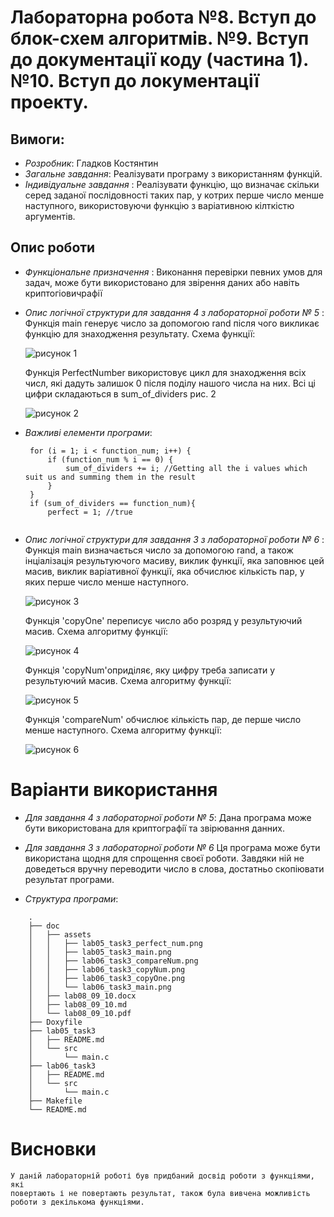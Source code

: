 # Лабораторна робота №8. Вступ до блок-схем алгоритмів. №9. Вступ до документації коду (частина 1). №10. Вступ до локументації проекту.

## Вимоги:
* *Розробник*: Гладков Костянтин
* *Загальне завдання*: Реалізувати програму з використанням функцій.
* *Індивідуальне завдання* : Реалізувати функцію, що визначає скільки серед заданої послідовності таких пар, у котрих перше число менше наступного, використовуючи функцію з варіативною кілткістю аргументів.
## Опис роботи
* *Функціональне призначення* :      Виконання перевірки певних умов для задач, може бути використовано
для звірення даних або навіть криптогiовичрафії

* *Опис логічної структури для завдання 4 з лабораторної роботи № 5* :
	Функція main генерує число за допомогою rand пiсля чого викликає функцію для знаходження результату. Схема функції:
	
	![рисунок 1](assets/lab05_task4_main.png)
	
	Функція PerfectNumber використовує цикл для знаходження всіх числ, які дадуть залишок 0 після поділу нашого числа на них. Всі ці цифри складаються в sum_of_dividers рис. 2
	
	![рисунок 2](assets/lab05_task4_perfect_num.png)
	

* *Важливі елементи програми*:

   ```
	for (i = 1; i < function_num; i++) {
		if (function_num % i == 0) {
			sum_of_dividers += i; //Getting all the i values which suit us and summing them in the result
		}
	}
	if (sum_of_dividers == function_num){
		perfect = 1; //true
	
   ```

* *Опис логічної структури для завдання 3 з лабораторної роботи № 6* :
	Функція main визначається число за допомогoю rand, а також інціалізація результуючого масиву, виклик функції, яка заповнює цей масив, виклик варіативної функції, яка обчислює кількість пар, у яких перше число менше наступного. 
	
	![рисунок 3](assets/lab06_task3_main.png)
	
	Функція 'copyOne' переписує число або розряд у результуючий масив. Схема алгоритму функції:
	
	![рисунок 4](assets/lab06_task3_copyOne.png)
	
	Функція 'copyNum'оприділяє, яку цифру треба записати у результуючий масив. Схема алгоритму функції:
	
	![рисунок 5](assets/lab06_task3_copyNum.png)
	
	Функція 'compareNum' обчислює кількість пар, де перше число менше наступного. Схема алгоритму функції:
	
	![рисунок 6](assets/lab06_task3_comparenum.png)
	
# Варіанти використання
* *Для завдання 4 з лабораторної роботи № 5*:
    Дана програма може бути використована для криптографiї та звiрювання
	данних.
   
	
* *Для завдання 3 з лабораторної роботи № 6*
    Ця програма може бути використана щодня для спрощення своєї роботи.
	Завдяки ній не доведеться вручну переводити число в слова, достатньо скопіювати результат програми.

	
* *Структура програми*:
```	
	.
	├── doc
	│   ├── assets
	│   │   ├── lab05_task3_perfect_num.png
	│   │   ├── lab05_task3_main.png
	│   │   ├── lab06_task3_compareNum.png
	│   │   ├── lab06_task3_copyNum.png
	│   │   ├── lab06_task3_copyOne.png
	│   │   └── lab06_task3_main.png
	│   ├── lab08_09_10.docx
	│   ├── lab08_09_10.md
	│   └── lab08_09_10.pdf
	├── Doxyfile
	├── lab05_task3
	│   ├── README.md
	│   └── src
	│       └── main.c
	├── lab06_task3
	│   ├── README.md
	│   └── src
	│       └── main.c
	├── Makefile
	└── README.md

```
# Висновки
	У даній лабораторній роботі був придбаний досвід роботи з функціями, які
	повертають і не повертають результат, також була вивчена можливість роботи з декількома функціями.








